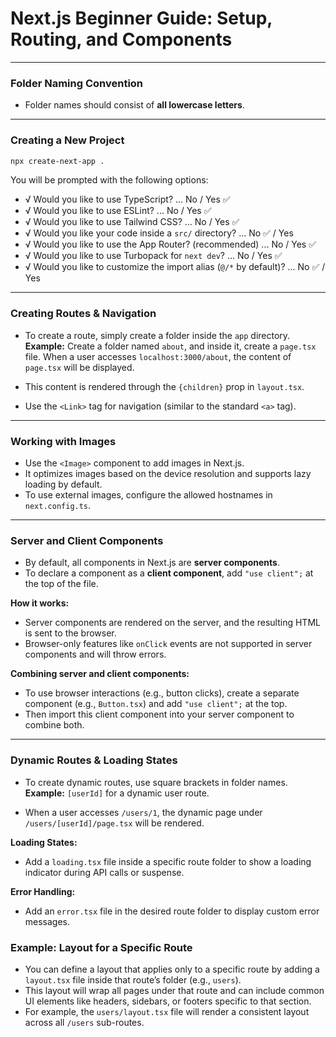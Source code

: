 # Next.js Beginner Guide: Setup, Routing, and Components

---

### Folder Naming Convention

* Folder names should consist of **all lowercase letters**.

---

### Creating a New Project

```bash
npx create-next-app .
```

You will be prompted with the following options:

* √ Would you like to use TypeScript? ... No / Yes ✅
* √ Would you like to use ESLint? ... No / Yes ✅
* √ Would you like to use Tailwind CSS? ... No / Yes ✅
* √ Would you like your code inside a `src/` directory? ... No ✅ / Yes
* √ Would you like to use the App Router? (recommended) ... No / Yes ✅
* √ Would you like to use Turbopack for `next dev`? ... No / Yes ✅
* √ Would you like to customize the import alias (`@/*` by default)? ... No ✅ / Yes

---

### Creating Routes & Navigation

* To create a route, simply create a folder inside the `app` directory.
  **Example:** Create a folder named `about`, and inside it, create a `page.tsx` file.
  When a user accesses `localhost:3000/about`, the content of `page.tsx` will be displayed.

* This content is rendered through the `{children}` prop in `layout.tsx`.

* Use the `<Link>` tag for navigation (similar to the standard `<a>` tag).

---

### Working with Images

* Use the `<Image>` component to add images in Next.js.
* It optimizes images based on the device resolution and supports lazy loading by default.
* To use external images, configure the allowed hostnames in `next.config.ts`.

---

### Server and Client Components

* By default, all components in Next.js are **server components**.
* To declare a component as a **client component**, add `"use client";` at the top of the file.

**How it works:**

* Server components are rendered on the server, and the resulting HTML is sent to the browser.
* Browser-only features like `onClick` events are not supported in server components and will throw errors.

**Combining server and client components:**

* To use browser interactions (e.g., button clicks), create a separate component (e.g., `Button.tsx`) and add `"use client";` at the top.
* Then import this client component into your server component to combine both.

---

### Dynamic Routes & Loading States

* To create dynamic routes, use square brackets in folder names.
  **Example:** `[userId]` for a dynamic user route.

* When a user accesses `/users/1`, the dynamic page under `/users/[userId]/page.tsx` will be rendered.

**Loading States:**

* Add a `loading.tsx` file inside a specific route folder to show a loading indicator during API calls or suspense.

**Error Handling:**

* Add an `error.tsx` file in the desired route folder to display custom error messages.

### Example: Layout for a Specific Route

* You can define a layout that applies only to a specific route by adding a `layout.tsx` file inside that route’s folder (e.g., `users`).
* This layout will wrap all pages under that route and can include common UI elements like headers, sidebars, or footers specific to that section.
* For example, the `users/layout.tsx` file will render a consistent layout across all `/users` sub-routes.